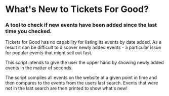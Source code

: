 # What's New to Tickets For Good?
### A tool to check if new events have been added since the last time you checked.

Tickets for Good has no capability for listing its events by date added. As a result it can be difficult to discover newly added events - a particular issue for popular events that might sell out fast.

This script intends to give the user the upper hand by showing newly added events in the matter of seconds.

The script compiles all events on the website at a given point in time and then compares to the events from the users last search. Events that were not in the last search are then printed to show what's new!
